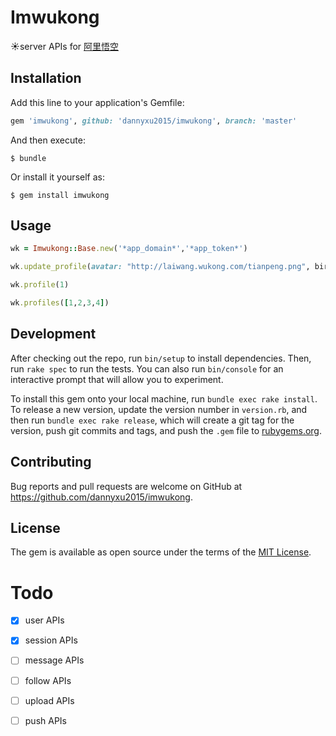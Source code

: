 # Imwukong
:sunny:server APIs for [阿里悟空](https://imwukong.com)

## Installation

Add this line to your application's Gemfile:

```ruby
gem 'imwukong', github: 'dannyxu2015/imwukong', branch: 'master'
```

And then execute:

    $ bundle

Or install it yourself as:

    $ gem install imwukong

## Usage

```ruby
wk = Imwukong::Base.new('*app_domain*','*app_token*')

wk.update_profile(avatar: "http://laiwang.wukong.com/tianpeng.png", birthday:651337200000,gender: 1, isActive: true, nick: "u1", nickPinyin: "testpinyin", openid: 1, ver: 1)

wk.profile(1)

wk.profiles([1,2,3,4])
```

## Development

After checking out the repo, run `bin/setup` to install dependencies. Then, run `rake spec` to run the tests. You can also run `bin/console` for an interactive prompt that will allow you to experiment.

To install this gem onto your local machine, run `bundle exec rake install`. To release a new version, update the version number in `version.rb`, and then run `bundle exec rake release`, which will create a git tag for the version, push git commits and tags, and push the `.gem` file to [rubygems.org](https://rubygems.org).

## Contributing

Bug reports and pull requests are welcome on GitHub at https://github.com/dannyxu2015/imwukong.


## License

The gem is available as open source under the terms of the [MIT License](http://opensource.org/licenses/MIT).

# Todo
- [x] user APIs
- [x] session APIs
- [ ] message APIs
- [ ] follow APIs
- [ ] upload APIs
- [ ] push APIs






